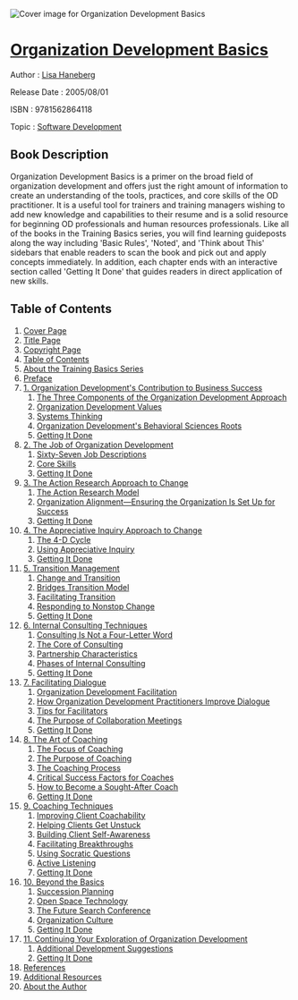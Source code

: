 ![Cover image for Organization Development Basics](https://imgdetail.ebookreading.net/cover/cover/software_development/EB9781562864118.jpg)

[Organization Development Basics](https://ebookreading.net/view/book/Organization+Development+Basics-EB9781562864118_1.html "Organization Development Basics")
====================================================================================================================

Author : [Lisa Haneberg](https://ebookreading.net/search/author/Lisa+Haneberg)

Release Date : 2005/08/01

ISBN : 9781562864118

Topic : [Software Development](https://ebookreading.net/search/category/software-development)

Book Description
-----------------

Organization Development Basics is a primer on the broad field of organization development and offers just the right amount of information to create an understanding of the tools, practices, and core skills of the OD practitioner. It is a useful tool for trainers and training managers wishing to add new knowledge and capabilities to their resume and is a solid resource for beginning OD professionals and human resources professionals. Like all of the books in the Training Basics series, you will find learning guideposts along the way including 'Basic Rules', 'Noted', and 'Think about This' sidebars that enable readers to scan the book and pick out and apply concepts immediately. In addition, each chapter ends with an interactive section called 'Getting It Done' that guides readers in direct application of new skills.
              
Table of Contents
-----------------

1. [Cover Page](https://ebookreading.net/view/book/Organization+Development+Basics-EB9781562864118_1.html)
1. [Title Page](https://ebookreading.net/view/book/Organization+Development+Basics-EB9781562864118_2.html)
1. [Copyright Page](https://ebookreading.net/view/book/Organization+Development+Basics-EB9781562864118_3.html)
1. [Table of Contents](https://ebookreading.net/view/book/Organization+Development+Basics-EB9781562864118_4.html)
1. [About the Training Basics Series](https://ebookreading.net/view/book/Organization+Development+Basics-EB9781562864118_5.html)
1. [Preface](https://ebookreading.net/view/book/Organization+Development+Basics-EB9781562864118_6.html)
1. [1. Organization Development&#39;s Contribution to Business Success](https://ebookreading.net/view/book/Organization+Development+Basics-EB9781562864118_7.html)
    1. [The Three Components of the Organization Development Approach](https://ebookreading.net/view/book/Organization+Development+Basics-EB9781562864118_7.html#ch1_sub1)
    1. [Organization Development Values](https://ebookreading.net/view/book/Organization+Development+Basics-EB9781562864118_7.html#ch1_sub2)
    1. [Systems Thinking](https://ebookreading.net/view/book/Organization+Development+Basics-EB9781562864118_7.html#ch1_sub3)
    1. [Organization Development&#39;s Behavioral Sciences Roots](https://ebookreading.net/view/book/Organization+Development+Basics-EB9781562864118_7.html#ch1_sub4)
    1. [Getting It Done](https://ebookreading.net/view/book/Organization+Development+Basics-EB9781562864118_7.html#ch1_sub5)
1. [2. The Job of Organization Development](https://ebookreading.net/view/book/Organization+Development+Basics-EB9781562864118_8.html)
    1. [Sixty-Seven Job Descriptions](https://ebookreading.net/view/book/Organization+Development+Basics-EB9781562864118_8.html#ch2_sub1)
    1. [Core Skills](https://ebookreading.net/view/book/Organization+Development+Basics-EB9781562864118_8.html#ch2_sub2)
    1. [Getting It Done](https://ebookreading.net/view/book/Organization+Development+Basics-EB9781562864118_8.html#ch2_sub3)
1. [3. The Action Research Approach to Change](https://ebookreading.net/view/book/Organization+Development+Basics-EB9781562864118_9.html)
    1. [The Action Research Model](https://ebookreading.net/view/book/Organization+Development+Basics-EB9781562864118_9.html#ch3_sub1)
    1. [Organization Alignment—Ensuring the Organization Is Set Up for Success](https://ebookreading.net/view/book/Organization+Development+Basics-EB9781562864118_9.html#ch3_sub2)
    1. [Getting It Done](https://ebookreading.net/view/book/Organization+Development+Basics-EB9781562864118_9.html#ch3_sub3)
1. [4. The Appreciative Inquiry Approach to Change](https://ebookreading.net/view/book/Organization+Development+Basics-EB9781562864118_10.html)
    1. [The 4-D Cycle](https://ebookreading.net/view/book/Organization+Development+Basics-EB9781562864118_10.html#ch4_sub1)
    1. [Using Appreciative Inquiry](https://ebookreading.net/view/book/Organization+Development+Basics-EB9781562864118_10.html#ch4_sub2)
    1. [Getting It Done](https://ebookreading.net/view/book/Organization+Development+Basics-EB9781562864118_10.html#ch4_sub3)
1. [5. Transition Management](https://ebookreading.net/view/book/Organization+Development+Basics-EB9781562864118_11.html)
    1. [Change and Transition](https://ebookreading.net/view/book/Organization+Development+Basics-EB9781562864118_11.html#ch5_sub1)
    1. [Bridges Transition Model](https://ebookreading.net/view/book/Organization+Development+Basics-EB9781562864118_11.html#ch5_sub2)
    1. [Facilitating Transition](https://ebookreading.net/view/book/Organization+Development+Basics-EB9781562864118_11.html#ch5_sub3)
    1. [Responding to Nonstop Change](https://ebookreading.net/view/book/Organization+Development+Basics-EB9781562864118_11.html#ch5_sub4)
    1. [Getting It Done](https://ebookreading.net/view/book/Organization+Development+Basics-EB9781562864118_11.html#ch5_sub5)
1. [6. Internal Consulting Techniques](https://ebookreading.net/view/book/Organization+Development+Basics-EB9781562864118_12.html)
    1. [Consulting Is Not a Four-Letter Word](https://ebookreading.net/view/book/Organization+Development+Basics-EB9781562864118_12.html#ch6_sub1)
    1. [The Core of Consulting](https://ebookreading.net/view/book/Organization+Development+Basics-EB9781562864118_12.html#ch6_sub2)
    1. [Partnership Characteristics](https://ebookreading.net/view/book/Organization+Development+Basics-EB9781562864118_12.html#ch6_sub3)
    1. [Phases of Internal Consulting](https://ebookreading.net/view/book/Organization+Development+Basics-EB9781562864118_12.html#ch6_sub4)
    1. [Getting It Done](https://ebookreading.net/view/book/Organization+Development+Basics-EB9781562864118_12.html#ch6_sub5)
1. [7. Facilitating Dialogue](https://ebookreading.net/view/book/Organization+Development+Basics-EB9781562864118_13.html)
    1. [Organization Development Facilitation](https://ebookreading.net/view/book/Organization+Development+Basics-EB9781562864118_13.html#ch7_sub1)
    1. [How Organization Development Practitioners Improve Dialogue](https://ebookreading.net/view/book/Organization+Development+Basics-EB9781562864118_13.html#ch7_sub2)
    1. [Tips for Facilitators](https://ebookreading.net/view/book/Organization+Development+Basics-EB9781562864118_13.html#ch7_sub3)
    1. [The Purpose of Collaboration Meetings](https://ebookreading.net/view/book/Organization+Development+Basics-EB9781562864118_13.html#ch7_sub4)
    1. [Getting It Done](https://ebookreading.net/view/book/Organization+Development+Basics-EB9781562864118_13.html#ch7_sub5)
1. [8. The Art of Coaching](https://ebookreading.net/view/book/Organization+Development+Basics-EB9781562864118_14.html)
    1. [The Focus of Coaching](https://ebookreading.net/view/book/Organization+Development+Basics-EB9781562864118_14.html#ch8_sub1)
    1. [The Purpose of Coaching](https://ebookreading.net/view/book/Organization+Development+Basics-EB9781562864118_14.html#ch8_sub2)
    1. [The Coaching Process](https://ebookreading.net/view/book/Organization+Development+Basics-EB9781562864118_14.html#ch8_sub3)
    1. [Critical Success Factors for Coaches](https://ebookreading.net/view/book/Organization+Development+Basics-EB9781562864118_14.html#ch8_sub4)
    1. [How to Become a Sought-After Coach](https://ebookreading.net/view/book/Organization+Development+Basics-EB9781562864118_14.html#ch8_sub5)
    1. [Getting It Done](https://ebookreading.net/view/book/Organization+Development+Basics-EB9781562864118_14.html#ch8_sub6)
1. [9. Coaching Techniques](https://ebookreading.net/view/book/Organization+Development+Basics-EB9781562864118_15.html)
    1. [Improving Client Coachability](https://ebookreading.net/view/book/Organization+Development+Basics-EB9781562864118_15.html#ch9_sub1)
    1. [Helping Clients Get Unstuck](https://ebookreading.net/view/book/Organization+Development+Basics-EB9781562864118_15.html#ch9_sub2)
    1. [Building Client Self-Awareness](https://ebookreading.net/view/book/Organization+Development+Basics-EB9781562864118_15.html#ch9_sub3)
    1. [Facilitating Breakthroughs](https://ebookreading.net/view/book/Organization+Development+Basics-EB9781562864118_15.html#ch9_sub4)
    1. [Using Socratic Questions](https://ebookreading.net/view/book/Organization+Development+Basics-EB9781562864118_15.html#ch9_sub5)
    1. [Active Listening](https://ebookreading.net/view/book/Organization+Development+Basics-EB9781562864118_15.html#ch9_sub6)
    1. [Getting It Done](https://ebookreading.net/view/book/Organization+Development+Basics-EB9781562864118_15.html#ch9_sub7)
1. [10. Beyond the Basics](https://ebookreading.net/view/book/Organization+Development+Basics-EB9781562864118_16.html)
    1. [Succession Planning](https://ebookreading.net/view/book/Organization+Development+Basics-EB9781562864118_16.html#ch10_sub1)
    1. [Open Space Technology](https://ebookreading.net/view/book/Organization+Development+Basics-EB9781562864118_16.html#ch10_sub2)
    1. [The Future Search Conference](https://ebookreading.net/view/book/Organization+Development+Basics-EB9781562864118_16.html#ch10_sub3)
    1. [Organization Culture](https://ebookreading.net/view/book/Organization+Development+Basics-EB9781562864118_16.html#ch10_sub4)
    1. [Getting It Done](https://ebookreading.net/view/book/Organization+Development+Basics-EB9781562864118_16.html#ch10_sub5)
1. [11. Continuing Your Exploration of Organization Development](https://ebookreading.net/view/book/Organization+Development+Basics-EB9781562864118_17.html)
    1. [Additional Development Suggestions](https://ebookreading.net/view/book/Organization+Development+Basics-EB9781562864118_17.html#ch11_sub1)
    1. [Getting It Done](https://ebookreading.net/view/book/Organization+Development+Basics-EB9781562864118_17.html#ch11_sub2)
1. [References](https://ebookreading.net/view/book/Organization+Development+Basics-EB9781562864118_18.html)
1. [Additional Resources](https://ebookreading.net/view/book/Organization+Development+Basics-EB9781562864118_19.html)
1. [About the Author](https://ebookreading.net/view/book/Organization+Development+Basics-EB9781562864118_20.html)
